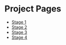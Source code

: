 # Project Pages

- [Stage 1](Stage1/README.md)
- [Stage 2](Stage2/README.md)
- [Stage 3](Stage3/README.md)
- [Stage 4](Stage4/README.md)

